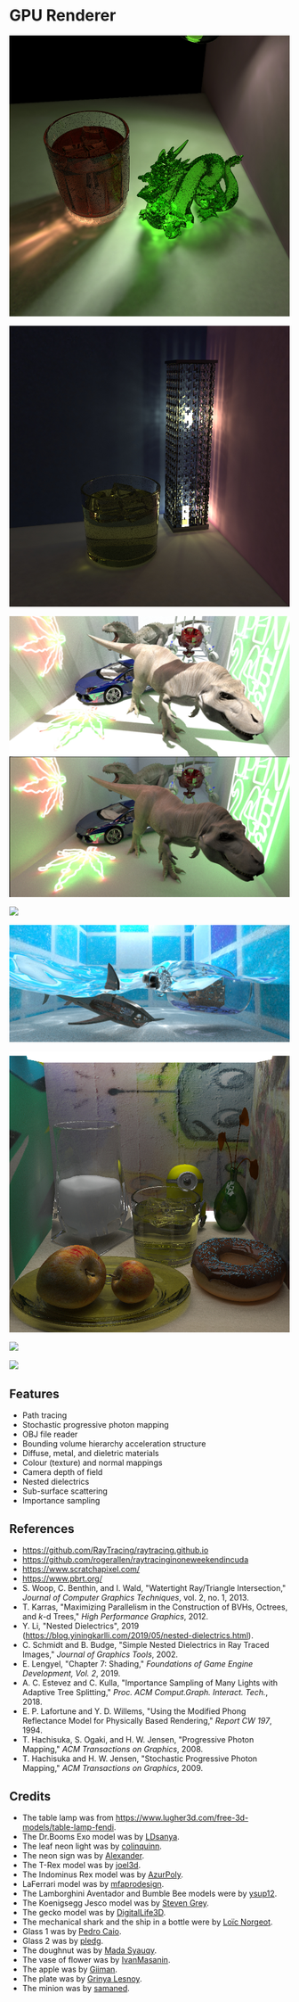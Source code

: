 # GPU Renderer

![](images/20200902_caustics.jpg)

![](images/20200828_caustics.jpg)

![](images/20200707_t_rex_scene_3.jpg)

![](images/20200501_cars.jpg)

![](images/20200913_ship.jpg)

![](images/20200426_glass.jpg)

![](images/20200311_dragon.jpg)

![](images/20200110_dragon.jpg)


## Features
* Path tracing
* Stochastic progressive photon mapping
* OBJ file reader
* Bounding volume hierarchy acceleration structure
* Diffuse, metal, and dieletric materials
* Colour (texture) and normal mappings
* Camera depth of field
* Nested dielectrics
* Sub-surface scattering
* Importance sampling


## References

* https://github.com/RayTracing/raytracing.github.io
* https://github.com/rogerallen/raytracinginoneweekendincuda
* https://www.scratchapixel.com/
* https://www.pbrt.org/
* S. Woop, C. Benthin, and I. Wald, "Watertight Ray/Triangle Intersection," *Journal of Computer Graphics Techniques*, vol. 2, no. 1, 2013.
* T. Karras, "Maximizing Parallelism in the Construction of BVHs, Octrees, and *k*-d Trees," *High Performance Graphics*, 2012.
* Y. Li, "Nested Dielectrics", 2019 (https://blog.yiningkarlli.com/2019/05/nested-dielectrics.html).
* C. Schmidt and B. Budge, "Simple Nested Dielectrics in Ray Traced Images," *Journal of Graphics Tools*, 2002.
* E. Lengyel, "Chapter 7: Shading," *Foundations of Game Engine Development, Vol. 2*, 2019.
* A. C. Estevez and C. Kulla, "Importance Sampling of Many Lights with Adaptive Tree Splitting," *Proc. ACM Comput.Graph. Interact. Tech.*, 2018.
* E. P. Lafortune and Y. D. Willems, "Using the Modified Phong Reflectance Model for Physically Based Rendering," *Report CW 197*, 1994.
* T. Hachisuka, S. Ogaki, and H. W. Jensen, "Progressive Photon Mapping," *ACM Transactions on Graphics*, 2008.
* T. Hachisuka and H. W. Jensen, "Stochastic Progressive Photon Mapping," *ACM Transactions on Graphics*, 2009.


## Credits

* The table lamp was from https://www.lugher3d.com/free-3d-models/table-lamp-fendi.
* The Dr.Booms Exo model was by [LDsanya](https://www.blendswap.com/profile/740888).
* The leaf neon light was by [colinquinn](https://free3d.com/user/colinquinn).
* The neon sign was by [Alexander](https://www.cgtrader.com/alexbes).
* The T-Rex model was by [joel3d](https://www.turbosquid.com/Search/Artists/joel3d).
* The Indominus Rex model was by [AzurPoly](https://sketchfab.com/VapTor).
* LaFerrari model was by [mfaprodesign](https://free3d.com/user/mfaprodesign).
* The Lamborghini Aventador and Bumble Bee models were by [ysup12](https://free3d.com/user/ysup12).
* The Koenigsegg Jesco model was by [Steven Grey](https://sketchfab.com/Steven007).
* The gecko model was by [DigitalLife3D](https://sketchfab.com/DigitalLife3D).
* The mechanical shark and the ship in a bottle were by [Loïc Norgeot](https://sketchfab.com/norgeotloic).
* Glass 1 was by [Pedro Caio](https://free3d.com/user/pedrocaio442).
* Glass 2 was by [pledg](https://www.cgtrader.com/pledg).
* The doughnut was by [Mada Syauqy](https://free3d.com/user/masmada).
* The vase of flower was by [IvanMasanin](https://www.turbosquid.com/Search/Artists/IvanMasanin).
* The apple was by [Giiman](https://www.turbosquid.com/Search/Artists/Giimann).
* The plate was by [Grinya Lesnoy](https://free3d.com/user/lesovic).
* The minion was by [samaned](https://sketchfab.com/samaned).
